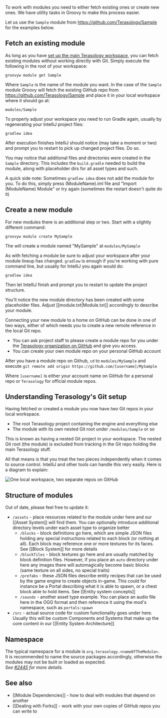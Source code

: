 To work with modules you need to either fetch existing ones or create new ones. We have utility tasks in Groovy to make this process easier.

Let us use the `Sample` module from https://github.com/Terasology/Sample for the examples below.


## Fetch an existing module

As long as you have [set up the main Terasology workspace](https://github.com/MovingBlocks/Terasology/wiki/Preparing-an-Engine-Workspace), you can fetch existing modules without working directly with Git. Simply execute the following in the root of your workspace:
 
`groovyw module get Sample`

Where `Sample` is the name of the module you want. In the case of the `Sample` module Groovy will fetch the existing GitHub repo from https://github.com/Terasology/Sample and place it in your local workspace where it should go at:

`modules/Sample`

To properly adjust your workspace you need to run Gradle again, usually by regenerating your IntelliJ project files:

`gradlew idea`

After execution finishes IntelliJ should notice (may take a moment or two) and prompt you to restart to pick up changed project files. Do so.

You may notice that additional files and directories were created in the `Sample` directory. This includes the `build.gradle` needed to build the module, along with placeholder dirs for all asset types and such.

A quick side note: Sometimes `gradlew idea` does not add the module for you. To do this, simply press (ModuleName).iml file and "Import (ModuleName) Module" or try again (sometimes the restart doesn't quite do it)

## Create a new module

For new modules there is an additional step or two. Start with a slightly different command:

`groovyw module create MySample`

The will create a module named "MySample" at `modules/MySample`

As with fetching a module be sure to adjust your workspace after your module lineup has changed. `gradlew` is enough if you're working with pure command line, but usually for IntelliJ you again would do:

`gradlew idea`

Then let IntelliJ finish and prompt you to restart to update the project structure.
 
You'll notice the new module directory has been created with some placeholder files. Adjust [[module.txt|Module.txt]] accordingly to describe your module.
 
Connecting your new module to a home on GitHub can be done in one of two ways, either of which needs you to create a new remote reference in the local Git repo.

* You can ask project staff to please create a module repo for you under the [Terasology organization on GitHub](https://github.com/Terasology) and give you access.
* You can create your own module repo on your personal GitHub account

After you have a module repo on Github, `cd` to `modules/MySample` and execute `git remote add origin https://github.com/[username]/MySample`

Where `[username]` is either your account name on GitHub for a personal repo or `Terasology` for official module repos.


## Understanding Terasology's Git setup

Having fetched or created a module you now have *two* Git repos in your local workspace.

* The root Terasology project containing the engine and everything else
* The module with its own nested Git root under `/modules/Sample` or so

This is known as having a nested Git project in your workspace. The nested Git root (the module) is excluded from tracking in the Git repo holding the main Terasology stuff.

All that means is that you treat the two pieces independently when it comes to source control. IntelliJ and other tools can handle this very easily. Here is a diagram to explain:

![One local workspace, two separate repos on GitHub](DevelopingModules.png)

## Structure of modules

Out of date, please feel free to update it:


   * `/assets` - place resources related to the module under here and our [[Asset System]] will find them. You can optionally introduce additional directory levels under each asset type to organize better
      * `/blocks` - block definitions go here, which are simple JSON files holding any special instructions related to each block (or nothing at all). Each block may reference one or more textures for its faces. See [[Block System]] for more details
      * `/blockTiles` - block textures go here and are usually matched by block definition files. However, if you place an `auto` directory under here any images there will automagically become basic blocks (same texture on all sides, no special traits)
      * `/prefabs` - these JSON files describe entity recipes that can be used by the game engine to create objects in-game. This could for instance be a Portal describing what it is able to spawn, or a chest block able to hold items. See [[Entity system concepts]]
      * `/sounds` - another asset type example. You can place an audio file here in the OGG format and then reference it using the mod's namespace, such as `portals:spawn`
   * `/src` - actual source code for custom functionality goes under here. Usually this will be custom Components and Systems that make up the core content in our [[Entity System Architecture]]

## Namespace
The typical namespace for a module is `org.terasology.<nameOfTheModule>`. It is recommended to name the source packages accordingly, otherwise the modules may not be built or loaded as expected.  
_See [#2445](https://github.com/MovingBlocks/Terasology/issues/2445) for more details._

## See also

* [[Module Dependencies]] - how to deal with modules that depend on another
* [[Dealing with Forks]] - work with your own copies of GitHub repos you can write to
